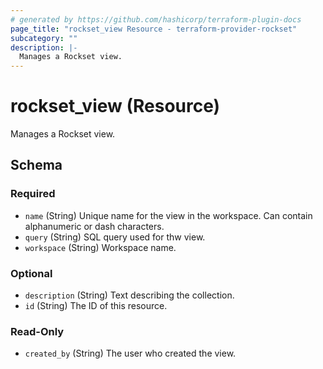 ```yaml
---
# generated by https://github.com/hashicorp/terraform-plugin-docs
page_title: "rockset_view Resource - terraform-provider-rockset"
subcategory: ""
description: |-
  Manages a Rockset view.
---
```


# rockset_view (Resource)

Manages a Rockset view.



<!-- schema generated by tfplugindocs -->
## Schema

### Required

- `name` (String) Unique name for the view in the workspace. Can contain alphanumeric or dash characters.
- `query` (String) SQL query used for thw view.
- `workspace` (String) Workspace name.

### Optional

- `description` (String) Text describing the collection.
- `id` (String) The ID of this resource.

### Read-Only

- `created_by` (String) The user who created the view.


